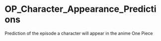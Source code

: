 # OP_Character_Appearance_Predictions
Prediction of the episode a character will appear in the anime One Piece
